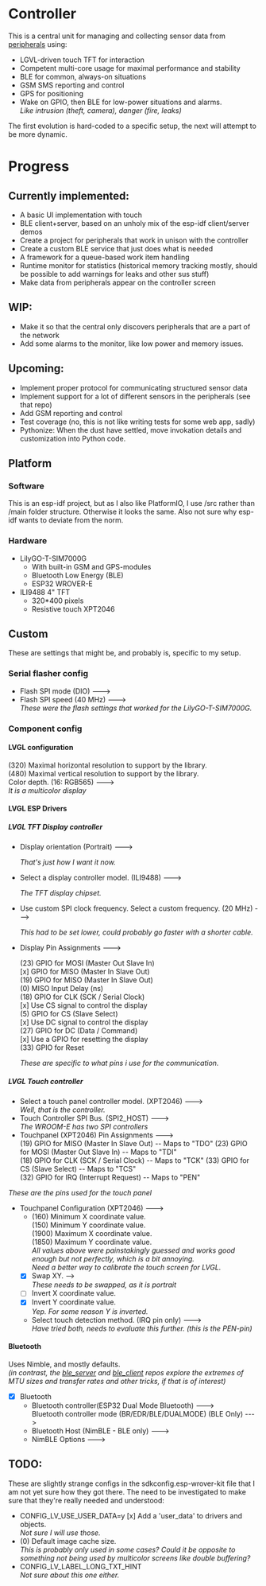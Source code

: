 
# Controller

This is a central unit for managing and collecting sensor data from [peripherals](https://github.com/nicklasb/Peripheral) using:  
* LGVL-driven touch TFT for interaction
* Competent multi-core usage for maximal performance and stability
* BLE for common, always-on situations 
* GSM SMS reporting and control
* GPS for positioning
* Wake on GPIO, then BLE for low-power situations and alarms.   
*Like intrusion (theft, camera), danger (fire, leaks)*

The first evolution is hard-coded to a specific setup, the next will attempt to be more dynamic. 

# Progress
## Currently implemented:
* A basic UI implementation with touch
* BLE client+server, based on an unholy mix of the esp-idf client/server demos
* Create a project for peripherals that work in unison with the controller 
* Create a custom BLE service that just does what is needed
* A framework for a queue-based work item handling
* Runtime monitor for statistics (historical memory tracking mostly, should be possible to add warnings for leaks and other sus stuff)
* Make data from peripherals appear on the controller screen 

## WIP:

* Make it so that the central only discovers peripherals that are a part of the network
* Add some alarms to the monitor, like low power and memory issues.


## Upcoming:
* Implement proper protocol for communicating structured sensor data
* Implement support for a lot of different sensors in the peripherals (see that repo)
* Add GSM reporting and control
* Test coverage (no, this is not like writing tests for some web app, sadly)
* Pythonize: When the dust have settled, move invokation details and customization into Python code.



## Platform

### Software
This is an esp-idf project, but as I also like PlatformIO, I use /src rather than /main folder structure. 
Otherwise it looks the same. Also not sure why esp-idf wants to deviate from the norm.

### Hardware

- LilyGO-T-SIM7000G
    - With built-in GSM and GPS-modules
    - Bluetooth Low Energy (BLE)
    - ESP32 WROVER-E
- ILI9488 4" TFT 
    - 320*400 pixels  
    - Resistive touch XPT2046


## Custom 

These are settings that might be, and probably is, specific to my setup.  


### Serial flasher config

- Flash SPI mode (DIO)  --->
- Flash SPI speed (40 MHz)  --->  
*These were the flash settings that worked for the LilyGO-T-SIM7000G.*
### Component config 

#### LVGL configuration
(320) Maximal horizontal resolution to support by the library.  
(480) Maximal vertical resolution to support by the library.  
    Color depth. (16: RGB565)  --->  
*It is a multicolor display*

#### LVGL ESP Drivers  
##### LVGL TFT Display controller

- Display orientation (Portrait)  --->
  
  *That's just how I want it now.*

- Select a display controller model. (ILI9488)  --->
  
  *The TFT display chipset.*


- Use custom SPI clock frequency.
        Select a custom frequency. (20 MHz)  --->
        
    *This had to be set lower, could probably go faster with a shorter cable.*

- Display Pin Assignments  --->

    (23) GPIO for MOSI (Master Out Slave In)  
    [x] GPIO for MISO (Master In Slave Out)  
    (19)    GPIO for MISO (Master In Slave Out)  
    (0)     MISO Input Delay (ns)  
    (18) GPIO for CLK (SCK / Serial Clock)  
    [x] Use CS signal to control the display  
    (5)     GPIO for CS (Slave Select)  
    [x] Use DC signal to control the display  
    (27)    GPIO for DC (Data / Command)  
    [x] Use a GPIO for resetting the display  
    (33)    GPIO for Reset  

    *These are specific to what pins i use for the communication.*


##### LVGL Touch controller

- Select a touch panel controller model. (XPT2046)  --->  
    *Well, that is the controller.*
- Touch Controller SPI Bus. (SPI2_HOST)  --->  
    *The WROOM-E has two SPI controllers*
- Touchpanel (XPT2046) Pin Assignments  --->  
(19) GPIO for MISO (Master In Slave Out) -- Maps to "TDO"
(23) GPIO for MOSI (Master Out Slave In) -- Maps to "TDI"  
(18) GPIO for CLK (SCK / Serial Clock) -- Maps to "TCK"
(33) GPIO for CS (Slave Select) -- Maps to "TCS"  
(32) GPIO for IRQ (Interrupt Request) -- Maps to "PEN"

*These are the pins used for the touch panel* 

- Touchpanel Configuration (XPT2046)  --->  
    - (160) Minimum X coordinate value.  
    (150) Minimum Y coordinate value.  
    (1900) Maximum X coordinate value.  
    (1850) Maximum Y coordinate value.  
    *All values above were painstakingly guessed and works good enough but not perfectly, which is a bit annoying.  
    Need a better way to calibrate the touch screen for LVGL.*
    - [x] Swap XY.   -->  
    *These needs to be swapped, as it is portrait*
    - [ ] Invert X coordinate value.  
    - [x] Invert Y coordinate value.  
    *Yep. For some reason Y is inverted.*  
    - Select touch detection method. (IRQ pin only)  --->  
    *Have tried both, needs to evaluate this further. (this is the PEN-pin)*


#### Bluetooth
Uses Nimble, and mostly defaults.  
*(in contrast, the [ble_server](https://github.com/nicklasb/ble_server) and [ble_client](https://github.com/nicklasb/ble_client) repos explore the extremes of MTU sizes and transfer rates and other tricks, if that is of interest)*  

- [x] Bluetooth
    - Bluetooth controller(ESP32 Dual Mode Bluetooth)  --->  
     Bluetooth controller mode (BR/EDR/BLE/DUALMODE) (BLE Only)  --->  
    - Bluetooth Host (NimBLE - BLE only)  --->  
    - NimBLE Options  --->  


## TODO:

These are slightly strange configs in the sdkconfig.esp-wrover-kit file that I am not yet sure how they got there.
The need to be investigated to make sure that they're really needed and understood:  

- CONFIG_LV_USE_USER_DATA=y
      [x] Add a 'user_data' to drivers and objects.  
     *Not sure I will use those.*
- (0) Default image cache size.  
*This is probably only used in some cases? Could it be opposite to something not being used by multicolor screens like double buffering?*
- CONFIG_LV_LABEL_LONG_TXT_HINT  
*Not sure about this one either.*

